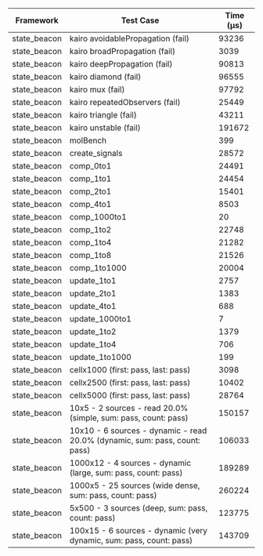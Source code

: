 | Framework | Test Case | Time (μs) |
| --- | --- | --- |
| state_beacon | kairo avoidablePropagation (fail) | 93236 |
| state_beacon | kairo broadPropagation (fail) | 3039 |
| state_beacon | kairo deepPropagation (fail) | 90813 |
| state_beacon | kairo diamond (fail) | 96555 |
| state_beacon | kairo mux (fail) | 97792 |
| state_beacon | kairo repeatedObservers (fail) | 25449 |
| state_beacon | kairo triangle (fail) | 43211 |
| state_beacon | kairo unstable (fail) | 191672 |
| state_beacon | molBench | 399 |
| state_beacon | create_signals | 28572 |
| state_beacon | comp_0to1 | 24491 |
| state_beacon | comp_1to1 | 24454 |
| state_beacon | comp_2to1 | 15401 |
| state_beacon | comp_4to1 | 8503 |
| state_beacon | comp_1000to1 | 20 |
| state_beacon | comp_1to2 | 22748 |
| state_beacon | comp_1to4 | 21282 |
| state_beacon | comp_1to8 | 21526 |
| state_beacon | comp_1to1000 | 20004 |
| state_beacon | update_1to1 | 2757 |
| state_beacon | update_2to1 | 1383 |
| state_beacon | update_4to1 | 688 |
| state_beacon | update_1000to1 | 7 |
| state_beacon | update_1to2 | 1379 |
| state_beacon | update_1to4 | 706 |
| state_beacon | update_1to1000 | 199 |
| state_beacon | cellx1000 (first: pass, last: pass) | 3098 |
| state_beacon | cellx2500 (first: pass, last: pass) | 10402 |
| state_beacon | cellx5000 (first: pass, last: pass) | 28764 |
| state_beacon | 10x5 - 2 sources - read 20.0% (simple, sum: pass, count: pass) | 150157 |
| state_beacon | 10x10 - 6 sources - dynamic - read 20.0% (dynamic, sum: pass, count: pass) | 106033 |
| state_beacon | 1000x12 - 4 sources - dynamic (large, sum: pass, count: pass) | 189289 |
| state_beacon | 1000x5 - 25 sources (wide dense, sum: pass, count: pass) | 260224 |
| state_beacon | 5x500 - 3 sources (deep, sum: pass, count: pass) | 123775 |
| state_beacon | 100x15 - 6 sources - dynamic (very dynamic, sum: pass, count: pass) | 143709 |
